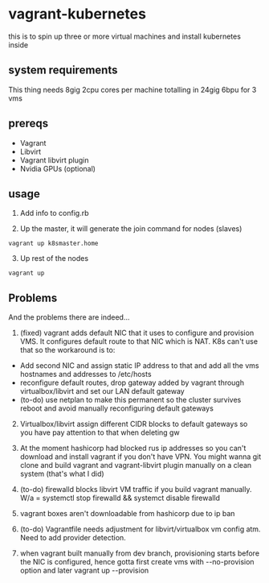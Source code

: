 # vagrant-kubernetes
this is to spin up three or more virtual machines and install kubernetes inside


## system requirements
This thing needs 8gig 2cpu cores per machine totalling in 24gig 6bpu for 3 vms

## prereqs
- Vagrant
- Libvirt
- Vagrant libvirt plugin
- Nvidia GPUs (optional)

## usage
1) Add info to config.rb

2) Up the master, it will generate the join command for nodes (slaves)

```
vagrant up k8smaster.home
```

3) Up rest of the nodes
```
vagrant up
```

## Problems

And the problems there are indeed... 

1) (fixed) vagrant adds default NIC that it uses to configure and provision VMS. It configures default route to that NIC which is NAT. K8s can't use that so the workaround is to: 
- Add second NIC and assign static IP address to that and add all the vms hostnames and addresses to /etc/hosts
- reconfigure default routes, drop gateway added by vagrant through virtualbox/libvirt and set our LAN default gateway
- (to-do) use netplan to make this permanent so the cluster survives reboot and avoid manually reconfiguring default gateways

2) Virtualbox/libvirt assign different CIDR blocks to default gateways so you have pay attention to that when deleting gw

3) At the moment hashicorp had blocked rus ip addresses so you can't download and install vagrant if you don't have VPN. You might wanna git clone and build vagrant and vagrant-libvirt plugin manually on a clean system (that's what I did)

4) (to-do) firewalld blocks libvirt VM traffic if you build vagrant manually. W/a = systemctl stop firewalld && systemct disable firewalld

5) vagrant boxes aren't downloadable from hashicorp due to ip ban

6) (to-do) Vagrantfile needs adjustment for libvirt/virtualbox vm config atm. Need to add provider detection.

7) when vagrant built manually from dev branch, provisioning starts before the NIC is configured, hence gotta first create vms with --no-provision option and later vagrant up --provision
